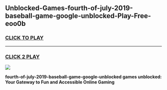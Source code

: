 
## Unblocked-Games-fourth-of-july-2019-baseball-game-google-unblocked-Play-Free-eoo0b
<h3>
<a href="https://premium76.site?title=fourth-of-july-2019-baseball-game-google-unblocked&ref=21A">CLICK TO PLAY</a></h3>
<hr>

<h3>
<a href="https://premium76.site?title=fourth-of-july-2019-baseball-game-google-unblocked&ref=21A">CLICK 2 PLAY</a>
  
</h3>

<a href="https://premium76.site?title=fourth-of-july-2019-baseball-game-google-unblocked&ref=21A"><img src="https://clearcache.store/games.png"></a>


**fourth-of-july-2019-baseball-game-google-unblocked games unblocked: Your Gateway to Fun and Accessible Online Gaming**
